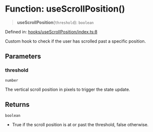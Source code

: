 # Function: useScrollPosition()

> **useScrollPosition**(`threshold`): `boolean`

Defined in: [hooks/useScrollPosition/index.ts:8](https://github.com/onyx-og/prismal-react/blob/4de964c33b6496e718d9735afb715c0a69193872/src/hooks/useScrollPosition/index.ts#L8)

Custom hook to check if the user has scrolled past a specific position.

## Parameters

### threshold

`number`

The vertical scroll position in pixels to trigger the state update.

## Returns

`boolean`

- True if the scroll position is at or past the threshold, false otherwise.
